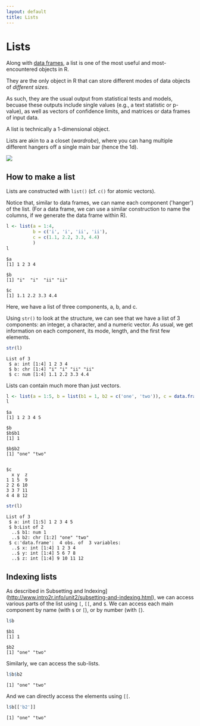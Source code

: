 ```yaml
---
layout: default
title: Lists
---
```


# Lists

Along with [data frames](../unit2/matices-and-dataframes.html), a list is one of the most useful and most-encountered objects in R.

They are the only object in R that can store different modes of data objects of *different sizes*.

As such, they are the usual output from statistical tests and models, becuase these outputs include single values (e.g., a text statistic or p-value), as well as vectors of confidence limits, and matrices or data frames of input data.

A list is technically a 1-dimensional object.

Lists are akin to a a closet (*wardrobe*), where you can hang multiple different hangers off a single main bar (hence the 1d).

![](http://intro2r.github.io/unit1/img/hangers.jpg)

## How to make a list

Lists are constructed with `list()` (cf. `c()` for atomic vectors).

Notice that, similar to data frames, we can name each component ('hanger') of the list. (For a data frame, we can use a similar construction to name the columns, if we generate the data frame within R).
```r
l <- list(a = 1:4, 
          b = c('i', 'i', 'ii', 'ii'), 
          c = c(1.1, 2.2, 3.3, 4.4)
          )
l
```
```
$a
[1] 1 2 3 4

$b
[1] "i"  "i"  "ii" "ii"

$c
[1] 1.1 2.2 3.3 4.4
```

Here, we have a list of three components, a, b, and c. 

Using `str()` to look at the structure, we can see that we have a list of 3 components: an integer, a character, and a numeric vector.
As usual, we get information on each component, its mode, length, and the first few elements.
```r
str(l)
```
```
List of 3
 $ a: int [1:4] 1 2 3 4
 $ b: chr [1:4] "i" "i" "ii" "ii"
 $ c: num [1:4] 1.1 2.2 3.3 4.4

```

Lists can contain much more than just vectors.
```r
l <- list(a = 1:5, b = list(b1 = 1, b2 = c('one', 'two')), c = data.frame(x = 1:4, y = 5:8, z = 9:12))
l
```
```
$a
[1] 1 2 3 4 5

$b
$b$b1
[1] 1

$b$b2
[1] "one" "two"


$c
  x y  z
1 1 5  9
2 2 6 10
3 3 7 11
4 4 8 12
```

```r
str(l)
```
```
List of 3
 $ a: int [1:5] 1 2 3 4 5
 $ b:List of 2
  ..$ b1: num 1
  ..$ b2: chr [1:2] "one" "two"
 $ c:'data.frame':	4 obs. of  3 variables:
  ..$ x: int [1:4] 1 2 3 4
  ..$ y: int [1:4] 5 6 7 8
  ..$ z: int [1:4] 9 10 11 12
```

## Indexing lists

As described in Subsetting and Indexing](http://www.intro2r.info/unit2/subsetting-and-indexing.html), we can access various parts of the list using `[`, `[[`, and `$`.
We can access each main component by name (with `$` or `[`), or by number (with `[`).
```r
l$b
```
```
$b1
[1] 1

$b2
[1] "one" "two"
```

Similarly, we can access the sub-lists.
```r
l$b$b2
```
```
[1] "one" "two"
```

And we can directly access the elements using `[[`.
```r
l$b[['b2']]
```
```
[1] "one" "two"
```

